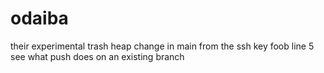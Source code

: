 # odaiba
their experimental trash heap
change in main
from the ssh key
foob line 5
see what push does on an existing branch
